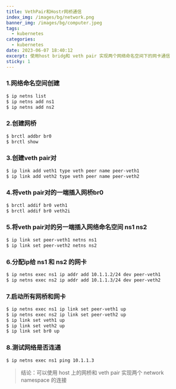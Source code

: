 ```yaml
---
title: VethPair和Hostr网桥通信
index_img: /images/bg/network.png
banner_img: /images/bg/computer.jpeg
tags:
  - kubernetes
categories:
  - kubernetes
date: 2023-06-07 18:40:12
excerpt: 使用host bridg和 veth pair 实现两个网络命名空间下的网卡通信
sticky: 1
---
```


### 1.网络命名空间创建

``` bash
$ ip netns list
$ ip netns add ns1
$ ip netns add ns2
```

### 2.创建网桥

``` bash
$ brctl addbr br0
$ brctl show
```

### 3.创建veth pair对

``` bash
$ ip link add veth1 type veth peer name peer-veth1
$ ip link add veth2 type veth peer name peer-veth2
```

### 4.将veth pair对的一端插入网桥br0 

``` bash
$ brctl addif br0 veth1
$ brctl addif br0 veth2i
```

### 5.将veth pair对的另一端插入网络命名空间 ns1 ns2

``` bash
$ ip link set peer-veth1 netns ns1
$ ip link set peer-veth2 netns ns2
```

### 6.分配ip给 ns1 和 ns2 的网卡

``` bash
$ ip netns exec ns1 ip addr add 10.1.1.2/24 dev peer-veth1
$ ip netns exec ns2 ip addr add 10.1.1.3/24 dev peer-veth2
```

### 7.启动所有网桥和网卡

``` bash
$ ip netns exec ns1 ip link set peer-veth1 up
$ ip netns exec ns2 ip link set peer-veth2 up
$ ip link set veth1 up
$ ip link set veth2 up
$ ip link set br0 up
```

### 8.测试网络是否连通

``` bash
$ ip netns exec ns1 ping 10.1.1.3
```

> 结论：可以使用 host 上的网桥和 veth pair 实现两个 network namespace 的连接

